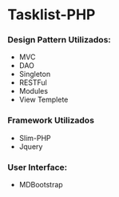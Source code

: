 # Tasklist-PHP

### Design Pattern Utilizados:
 - MVC
 - DAO
 - Singleton
 - RESTFul
 - Modules
 - View Templete
 
### Framework Utilizados
  - Slim-PHP
  - Jquery
  
### User Interface:
 - MDBootstrap
